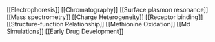 [[Electrophoresis]]
[[Chromatography]]
[[Surface plasmon resonance]]
[[Mass spectrometry]]
[[Charge Heterogeneity]]
[[Receptor binding]]
[[Structure-function Relationship]]
[[Methionine Oxidation]]
[[Md Simulations]]
[[Early Drug Development]]
